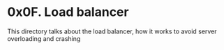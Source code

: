 # 0x0F. Load balancer

This directory talks about the load balancer, how it works to avoid server overloading and crashing
